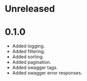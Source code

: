 Unreleased
=====

0.1.0
=====

* Added logging.
* Added filtering.
* Added sorting.
* Added pagination.
* Added swagger tags.
* Added swagger error responses.
